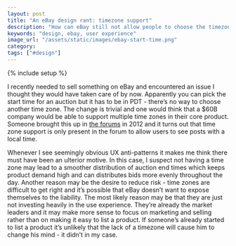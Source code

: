 ```yaml
---
layout: post
title: "An eBay design rant: timezone support"
description: "How can eBay still not allow people to choose the timezone for a start time? It's currently stuck in PDT."
keywords: "design, ebay, user experience"
image_url: "/assets/static/images/ebay-start-time.png"
category:
tags: ["#design"]
---
```

{% include setup %}

<amp-img src="{{ IMG_PATH }}ebay-start-time.png" alt="eBay start time"  width="556" height="93" layout="responsive"></amp-img>

I recently needed to sell something on eBay and encountered an issue I thought they would have taken care of by now. Apparently you can pick the start time for an auction but it has to be in PDT - there’s no way to choose another time zone. The change is trivial and one would think that a $60B company would be able to support multiple time zones in their core product. Someone brought this up in <a href="http://community.ebay.com/t5/My-eBay/HOW-DO-I-CHANGE-THE-TIMEZONE/td-p/2675835" target="_blank">the forums</a> in 2012 and it turns out that time zone support is only present in the forum to allow users to see posts with a local time.

Whenever I see seemingly obvious UX anti-patterns it makes me think there must have been an ulterior motive. In this case, I suspect not having a time zone may lead to a smoother distribution of auction end times which keeps product demand high and can distributes bids more evenly throughout the day. Another reason may be the desire to reduce risk - time zones are difficult to get right and it’s possible that eBay doesn’t want to expose themselves to the liability. The most likely reason may be that they are just not investing heavily in the use experience. They’re already the market leaders and it may make more sense to focus on marketing and selling rather than on making it easy to list a product. If someone’s already started to list a product it’s unlikely that the lack of a timezone will cause him to change his mind - it didn’t in my case.